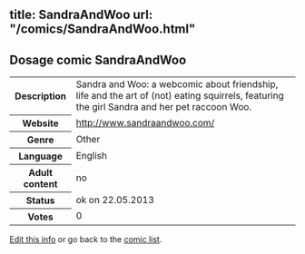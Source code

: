 title: SandraAndWoo
url: "/comics/SandraAndWoo.html"
---
Dosage comic SandraAndWoo
-----------------------------------------

<p id="msg"></p>
<script type="text/javascript">
if (window.location.search === '?edit_info_mail=sent_ok') {
  var elem = document.getElementById("msg");
  elem.innerHTML = 'Edited information sucessfully sent for review, which is usually done daily. Thanks!';
  elem.className = 'ok';
}
</script>
<table class="comicinfo">
<tr>
<th>Description</th><td>Sandra and Woo: a webcomic about friendship, life and the art of (not) eating squirrels, featuring the girl Sandra and her pet raccoon Woo.</td>
</tr>
<tr>
<th>Website</th><td><a href="http://www.sandraandwoo.com/">http://www.sandraandwoo.com/</a></td>
</tr>
<tr>
<th>Genre</th><td>Other</td>
</tr>
<tr>
<th>Language</th><td>English</td>
</tr>
<tr>
<th>Adult content</th><td>no</td>
</tr>
<tr>
<th>Status</th><td>ok on 22.05.2013</td>
</tr>
<tr>
<th>Votes</th><td>0</td>
</tr>
</table>

[Edit this info](SandraAndWoo_edit.html) or go back to the [comic list](../comic-index.html).

